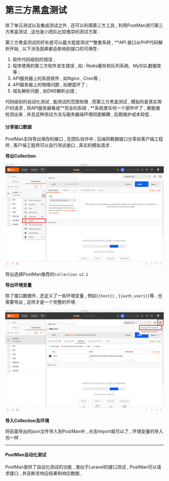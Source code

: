 # 第三方黑盒测试

除了单元测试以及集成测试之外 , 还可以利用第三方工具 , 利用PostMan进行第三方黑盒测试 , 这也是小团队比较推崇的测试方案 .

第三方黑盒测试的好处是可以最大程度测试**整套系统 , **API 接口从PHP代码解析开始 , 以下涉及因素都会影响到接口的可用性 :

1. 软件代码级别的错误 ; 
2. 程序使用的第三方软件发生错误 , 如 : Redis缓存和队列系统、MySQL数据库等 ; 
3. API服务器上的系统软件 , 如Nginx , Cron等 ; 
4. API服务器上的物理问题 , 如硬盘坏了 ; 
5. 域名解析问题 , 如DNS解析出错 ; 

代码级别的自动化测试 , 能测试的范围有限 . 而第三方黑盒测试 , 模拟的是真实用户的请求 , 将API服务器看成**完全的系统 , **系统里任何一个部件坏了 , 都能被检测出来 . 并且这种测试方法与服务器端环境彻底解耦 , 后期维护成本较低 .

#### 分享接口数据

PostMan支持导出保存的接口 , 在团队协作中 , 后端将数据接口分享给客户端工程师 , 客户端工程师可以自行测试接口 , 真实的模拟请求 .

**导出Collection**

![](/assets/daochucollection.png)

导出选择PostMan推荐的`Collection v2.1`

**导出环境变量**

除了接口数据外 , 还定义了一些环境变量 , 例如`{{host}}` , `{{auth_user1}}`等 . 也需要导出 , 这样才是一个完整的环境 .

![](/assets/daochuhuanjingbinaliang.png)

**导入Collection及环境**

将前面导出的json文件导入到PostMan中 , 点击Import就可以了 , 环境变量的导入也一样 .

---

#### PostMan自动化测试

PostMan提供了自动化测试的功能 , 类似于Laravel的接口测试 , PostMan可以请求接口 , 并且断言响应结果和响应数据 , 


